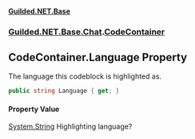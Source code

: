 #### [Guilded.NET.Base](Guilded_NET_Base.md 'Guilded.NET.Base')
### [Guilded.NET.Base.Chat](Guilded_NET_Base.md#Guilded_NET_Base_Chat 'Guilded.NET.Base.Chat').[CodeContainer](CodeContainer.md 'Guilded.NET.Base.Chat.CodeContainer')
## CodeContainer.Language Property
The language this codeblock is highlighted as.  
```csharp
public string Language { get; }
```
#### Property Value
[System.String](https://docs.microsoft.com/en-us/dotnet/api/System.String 'System.String')
Highlighting language?
